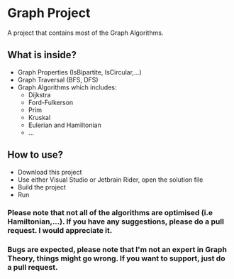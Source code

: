 # Graph Project  

A project that contains most of the Graph Algorithms.  

## What is inside?
- Graph Properties (IsBipartite, IsCircular,...)  
- Graph Traversal (BFS, DFS)
- Graph Algorithms which includes:  
    - Dijkstra
    - Ford-Fulkerson
    - Prim
    - Kruskal
    - Eulerian and Hamiltonian
    - ...

## How to use?
- Download this project  
- Use either Visual Studio or Jetbrain Rider, open the solution file
- Build the project
- Run


### Please note that not all of the algorithms are optimised (i.e Hamiltonian,...). If you have any suggestions, please do a pull request. I would appreciate it.  

### Bugs are expected, please note that I'm not an expert in Graph Theory, things might go wrong. If you want to support, just do a pull request.  

